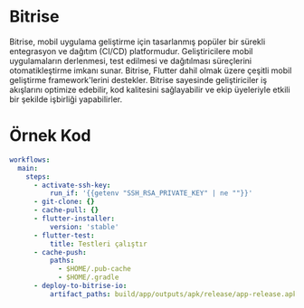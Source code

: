 # Bitrise
Bitrise, mobil uygulama geliştirme için tasarlanmış popüler bir sürekli entegrasyon ve dağıtım (CI/CD) platformudur. Geliştiricilere mobil uygulamaların derlenmesi, test edilmesi ve dağıtılması süreçlerini otomatikleştirme imkanı sunar. Bitrise, Flutter dahil olmak üzere çeşitli mobil geliştirme framework'lerini destekler. Bitrise sayesinde geliştiriciler iş akışlarını optimize edebilir, kod kalitesini sağlayabilir ve ekip üyeleriyle etkili bir şekilde işbirliği yapabilirler.
# Örnek Kod
```yaml
workflows:
  main:
    steps:
      - activate-ssh-key:
          run_if: '{{getenv "SSH_RSA_PRIVATE_KEY" | ne ""}}'
      - git-clone: {}
      - cache-pull: {}
      - flutter-installer:
          version: 'stable'
      - flutter-test:
          title: Testleri çalıştır
      - cache-push:
          paths:
            - $HOME/.pub-cache
            - $HOME/.gradle
      - deploy-to-bitrise-io:
          artifact_paths: build/app/outputs/apk/release/app-release.apk
```
